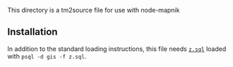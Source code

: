 This directory is a tm2source file for use with node-mapnik

## Installation

In addition to the standard loading instructions, this file needs [`z.sql`](z.sql) loaded with `psql -d gis -f z.sql`.
